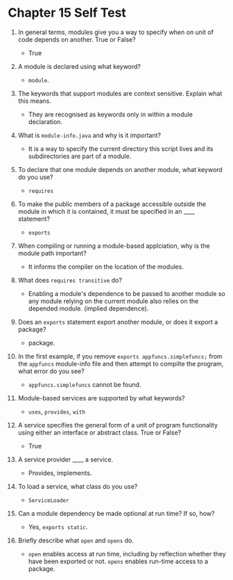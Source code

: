 # Chapter 15 Self Test

1. In general terms, modules give you a way to specify when on unit of code depends on another. True or False?
   - True
  
2. A module is declared using what keyword?
   - `module`.
  
3. The keywords that support modules are context sensitive. Explain what this means.
   - They are recognised as keywords only in within a module declaration.

4. What is `module-info.java` and why is it important?
   - It is a way to specify the current directory this script lives and its subdirectories are part of a module.
  
5. To declare that one module depends on another module, what keyword do you use?
   - `requires`
  
6. To make the public members of a package accessible outside the module in which it is contained, it must be specified in an ____ statement?
   - `exports`
  
7. When compiling or running a module-based applciation, why is the module path important?
   - It informs the compiler on the location of the modules.
  
8. What does `requires transitive` do?
   - Enabling a module's dependence to be passed to another module so any module relying on the current module also relies on the depended module. (implied dependence).

9. Does an `exports` statement export another module, or does it export a package?
    - package.
  
10. In the first example, if you remove
    `exports appfuncs.simplefuncs;`
    from the `appfuncs` module-info file and then attempt to compilte the program, what error do you see?
    - `appfuncs.simplefuncs` cannot be found.
   
11. Module-based services are supported by what keywords?
    - `uses`, `provides`, `with`
   
12. A service specifies the general form of a unit of program functionality using either an interface or abstract class. True or False?
    - True
   
13. A service provider ____ a service.
    - Provides, implements.
   
14. To load a service, what class do you use?
    - `ServiceLoader`
   
15. Can a module dependency be made optional at run time? If so, how?
    - Yes, `exports static`.
   
16. Briefly describe what `open` and `opens` do.
    - `open` enables access at run time, including by reflection whether they have been exported or not. `opens` enables run-time access to a package.
